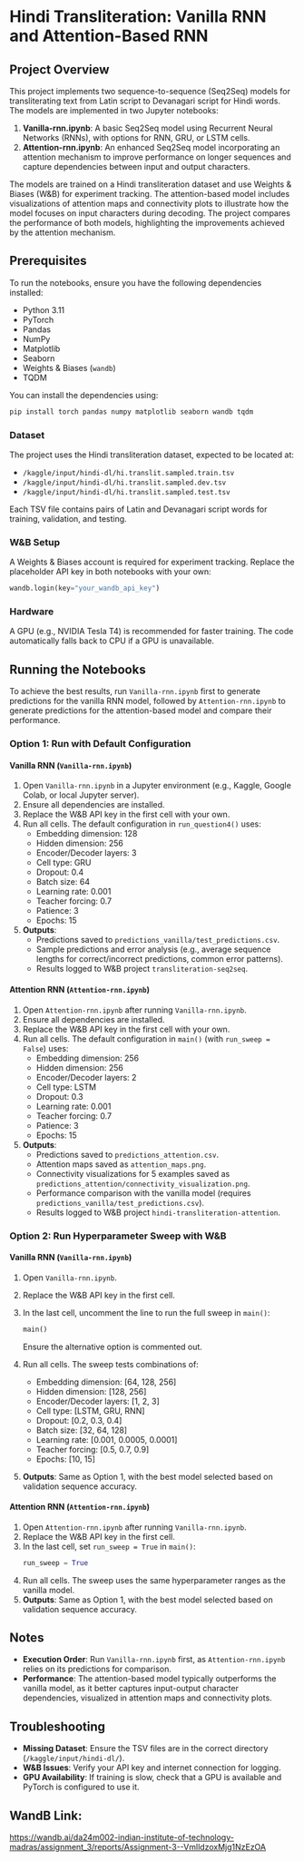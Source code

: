 # Hindi Transliteration: Vanilla RNN and Attention-Based RNN

## Project Overview

This project implements two sequence-to-sequence (Seq2Seq) models for transliterating text from Latin script to Devanagari script for Hindi words. The models are implemented in two Jupyter notebooks:

1. **Vanilla-rnn.ipynb**: A basic Seq2Seq model using Recurrent Neural Networks (RNNs), with options for RNN, GRU, or LSTM cells.
2. **Attention-rnn.ipynb**: An enhanced Seq2Seq model incorporating an attention mechanism to improve performance on longer sequences and capture dependencies between input and output characters.

The models are trained on a Hindi transliteration dataset and use Weights & Biases (W&B) for experiment tracking. The attention-based model includes visualizations of attention maps and connectivity plots to illustrate how the model focuses on input characters during decoding. The project compares the performance of both models, highlighting the improvements achieved by the attention mechanism.

## Prerequisites

To run the notebooks, ensure you have the following dependencies installed:
- Python 3.11
- PyTorch
- Pandas
- NumPy
- Matplotlib
- Seaborn
- Weights & Biases (`wandb`)
- TQDM

You can install the dependencies using:
```bash
pip install torch pandas numpy matplotlib seaborn wandb tqdm
```

### Dataset
The project uses the Hindi transliteration dataset, expected to be located at:
- `/kaggle/input/hindi-dl/hi.translit.sampled.train.tsv`
- `/kaggle/input/hindi-dl/hi.translit.sampled.dev.tsv`
- `/kaggle/input/hindi-dl/hi.translit.sampled.test.tsv`

Each TSV file contains pairs of Latin and Devanagari script words for training, validation, and testing.

### W&B Setup
A Weights & Biases account is required for experiment tracking. Replace the placeholder API key in both notebooks with your own:
```python
wandb.login(key="your_wandb_api_key")
```

### Hardware
A GPU (e.g., NVIDIA Tesla T4) is recommended for faster training. The code automatically falls back to CPU if a GPU is unavailable.

## Running the Notebooks

To achieve the best results, run `Vanilla-rnn.ipynb` first to generate predictions for the vanilla RNN model, followed by `Attention-rnn.ipynb` to generate predictions for the attention-based model and compare their performance.

### Option 1: Run with Default Configuration

#### Vanilla RNN (`Vanilla-rnn.ipynb`)
1. Open `Vanilla-rnn.ipynb` in a Jupyter environment (e.g., Kaggle, Google Colab, or local Jupyter server).
2. Ensure all dependencies are installed.
3. Replace the W&B API key in the first cell with your own.
4. Run all cells. The default configuration in `run_question4()` uses:
   - Embedding dimension: 128
   - Hidden dimension: 256
   - Encoder/Decoder layers: 3
   - Cell type: GRU
   - Dropout: 0.4
   - Batch size: 64
   - Learning rate: 0.001
   - Teacher forcing: 0.7
   - Patience: 3
   - Epochs: 15
5. **Outputs**:
   - Predictions saved to `predictions_vanilla/test_predictions.csv`.
   - Sample predictions and error analysis (e.g., average sequence lengths for correct/incorrect predictions, common error patterns).
   - Results logged to W&B project `transliteration-seq2seq`.

#### Attention RNN (`Attention-rnn.ipynb`)
1. Open `Attention-rnn.ipynb` after running `Vanilla-rnn.ipynb`.
2. Ensure all dependencies are installed.
3. Replace the W&B API key in the first cell with your own.
4. Run all cells. The default configuration in `main()` (with `run_sweep = False`) uses:
   - Embedding dimension: 256
   - Hidden dimension: 256
   - Encoder/Decoder layers: 2
   - Cell type: LSTM
   - Dropout: 0.3
   - Learning rate: 0.001
   - Teacher forcing: 0.7
   - Patience: 3
   - Epochs: 15
5. **Outputs**:
   - Predictions saved to `predictions_attention.csv`.
   - Attention maps saved as `attention_maps.png`.
   - Connectivity visualizations for 5 examples saved as `predictions_attention/connectivity_visualization.png`.
   - Performance comparison with the vanilla model (requires `predictions_vanilla/test_predictions.csv`).
   - Results logged to W&B project `hindi-transliteration-attention`.

### Option 2: Run Hyperparameter Sweep with W&B

#### Vanilla RNN (`Vanilla-rnn.ipynb`)
1. Open `Vanilla-rnn.ipynb`.
2. Replace the W&B API key in the first cell.
3. In the last cell, uncomment the line to run the full sweep in `main()`:
   ```python
   main()
   ```
   Ensure the alternative option is commented out.

4. Run all cells. The sweep tests combinations of:
   - Embedding dimension: [64, 128, 256]
   - Hidden dimension: [128, 256]
   - Encoder/Decoder layers: [1, 2, 3]
   - Cell type: [LSTM, GRU, RNN]
   - Dropout: [0.2, 0.3, 0.4]
   - Batch size: [32, 64, 128]
   - Learning rate: [0.001, 0.0005, 0.0001]
   - Teacher forcing: [0.5, 0.7, 0.9]
   - Epochs: [10, 15]
5. **Outputs**: Same as Option 1, with the best model selected based on validation sequence accuracy.

#### Attention RNN (`Attention-rnn.ipynb`)
1. Open `Attention-rnn.ipynb` after running `Vanilla-rnn.ipynb`.
2. Replace the W&B API key in the first cell.
3. In the last cell, set `run_sweep = True` in `main()`:
   ```python
   run_sweep = True
   ```
4. Run all cells. The sweep uses the same hyperparameter ranges as the vanilla model.
5. **Outputs**: Same as Option 1, with the best model selected based on validation sequence accuracy.

## Notes
- **Execution Order**: Run `Vanilla-rnn.ipynb` first, as `Attention-rnn.ipynb` relies on its predictions for comparison.
- **Performance**: The attention-based model typically outperforms the vanilla model, as it better captures input-output character dependencies, visualized in attention maps and connectivity plots.

## Troubleshooting
- **Missing Dataset**: Ensure the TSV files are in the correct directory (`/kaggle/input/hindi-dl/`).
- **W&B Issues**: Verify your API key and internet connection for logging.
- **GPU Availability**: If training is slow, check that a GPU is available and PyTorch is configured to use it.

## WandB Link: 
https://wandb.ai/da24m002-indian-institute-of-technology-madras/assignment_3/reports/Assignment-3--VmlldzoxMjg1NzEzOA
